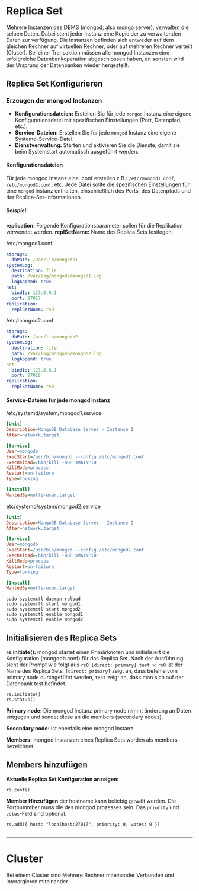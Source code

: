 # Replica Set

Mehrere Instanzen des DBMS (mongod, also mongo server), verwalten die selben Daten. Dabei steht jeder Instanz eine Kopie der zu verwaltenden Daten zur verfügung.
Die Instanzen befinden sich entweder auf dem gleichen Rechner auf virtuellen Rechner, oder auf mehreren Rechner verteilt (Cluser).
Bei einer Transaktion müssen alle mongod Instanzen eine erfolgreiche Datenbankoperation abgeschlossen haben, an sonsten wird der Ursprung der Datenbanken wieder hergestellt.

## Replica Set Konfigurieren

### Erzeugen der mongod Instanzen

- **Konfigurationsdateien:** Erstellen Sie für jede `mongod` Instanz eine eigene Konfigurationsdatei mit spezifischen Einstellungen (Port, Datenpfad, etc.).
- **Service-Dateien:** Erstellen Sie für jede `mongod` Instanz eine eigene Systemd-Service-Datei.
- **Dienstverwaltung:** Starten und aktivieren Sie die Dienste, damit sie beim Systemstart automatisch ausgeführt werden.

#### Konfigurationsdateien
Für jede mongod Instanz eine .conf erstellen z.B.: `/etc/mongod1.conf`, `/etc/mongod2.conf`, etc. Jede Datei sollte die spezifischen Einstellungen für eine `mongod` Instanz enthalten, einschließlich des Ports, des Datenpfads und der Replica-Set-Informationen.

##### Beispiel:
**replication:** Folgende Konfigurationsparameter sollen für die Replikation verwendet werden.
**replSetName:** Name des Replica Sets festlegen.

/etc/mongod1.conf
``` yaml
storage:
  dbPath: /var/lib/mongodb1
systemLog:
  destination: file
  path: /var/log/mongodb/mongod1.log
  logAppend: true
net:
  bindIp: 127.0.0.1
  port: 27017
replication:
  replSetName: rs0
```

/etc/mongod2.conf
``` yaml
storage:
  dbPath: /var/lib/mongodb2
systemLog:
  destination: file
  path: /var/log/mongodb/mongod2.log
  logAppend: true
net
  bindIp: 127.0.0.1
  port: 27018
replication:
  replSetName: rs0
```

#### Service-Dateien für jede mongod Instanz

/etc/systemd/system/mongod1.service
```ini
[Unit]
Description=MongoDB Database Server - Instance 1
After=network.target

[Service]
User=mongodb
ExecStart=/usr/bin/mongod --config /etc/mongod1.conf
ExecReload=/bin/kill -HUP $MAINPID
KillMode=process
Restart=on-failure
Type=forking

[Install]
WantedBy=multi-user.target
```

etc/systemd/system/mongod2.service
```ini
[Unit]
Description=MongoDB Database Server - Instance 2
After=network.target

[Service]
User=mongodb
ExecStart=/usr/bin/mongod --config /etc/mongod2.conf
ExecReload=/bin/kill -HUP $MAINPID
KillMode=process
Restart=on-failure
Type=forking

[Install]
WantedBy=multi-user.target
```

```shell
sudo systemctl daemon-reload
sudo systemctl start mongod1
sudo systemctl start mongod2
sudo systemctl enable mongod1
sudo systemctl enable mongod2
```

## Initialisieren des Replica Sets

**rs.initiate():** mongod startet einen Primärknoten und initialisiert die Konfiguration (mongodb.conf) für das Replica Set.
Nach der Ausführung sieht der Prompt wie folgt aus `rs0 [direct: primary] test >`: `rs0` ist der Name des Replica Sets, `[direct: primary]` zeigt an, dass befehle vom primary node durchgeführt werden, `test` zeigt an, dass man sich auf der Datenbank test befindet.

```shell
rs.initiate()
rs.status()
```

**Primary node:** Die mongod Instanz primary node nimmt änderung an Daten entgegen und sendet diese an die members (secondary nodes).

**Secondary node:** Ist ebenfalls eine mongod Instanz.

**Members:** mongod Instanzen eines Replica Sets werden als members bezeichnet.

## Members hinzufügen

**Aktuelle Replica Set Konfiguration anzeigen:**

```shell
rs.conf()
```

**Member Hinzufügen**
der hostname kann beliebig gewält werden. Die Portnummber muss die des mongod prozesses sein. Das `priority` und `votes`-Feld sind optional.

```shell
rs.add({ host: "localhost:27017", priority: 0, votes: 0 })
```

```shell
```

---

# Cluster

Bei einem Cluster sind Mehrere Rechner miteinander Verbunden und Interargieren miteinander.